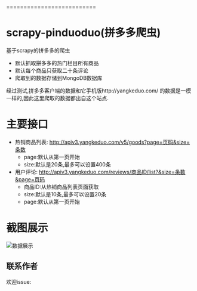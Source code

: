 ==========================

# **scrapy-pinduoduo**(拼多多爬虫)

基于scrapy的拼多多的爬虫

- 默认抓取拼多多的热门栏目所有商品
- 默认每个商品只获取二十条评论
- 爬取到的数据存储到MongoDB数据库

经过测试,拼多多客户端的数据和它手机版http://yangkeduo.com/ 的数据是一模一样的,因此这里爬取的数据都出自这个站点.


主要接口
=============

- 热销商品列表: http://apiv3.yangkeduo.com/v5/goods?page=页码&size=条数
  - page:默认从第一页开始
  - size:默认是20条,最多可以设置400条
- 用户评论: http://apiv3.yangkeduo.com/reviews/商品ID/list?&size=条数&page=页码
  - 商品ID:从热销商品列表页面获取
  - size:默认是10条,最多可以设置20条
  - page:默认从第一页开始




截图展示
=======

![数据展示](https://github.com/OFZFZS/scrapy-pinduoduo/blob/master/scpture.jpg?raw=true)



联系作者
-------

欢迎issue:
